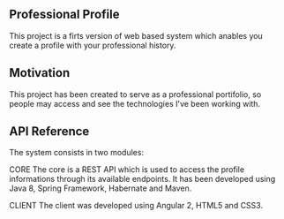 ## Professional Profile

This project is a firts version of web based system which anables you create a profile with your professional history.

## Motivation

This project has been created to serve as a professional portifolio, so people may access and see the technologies I've been working with.

## API Reference

The system consists in two modules:

CORE
The core is a REST API which is used to access the profile informations through its available endpoints. It has been developed using Java 8, Spring Framework, Habernate and Maven.

CLIENT
The client was developed using Angular 2, HTML5 and CSS3.

